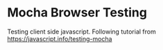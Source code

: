 # Mocha Browser Testing

Testing client side javascript.  Following tutorial from https://javascript.info/testing-mocha